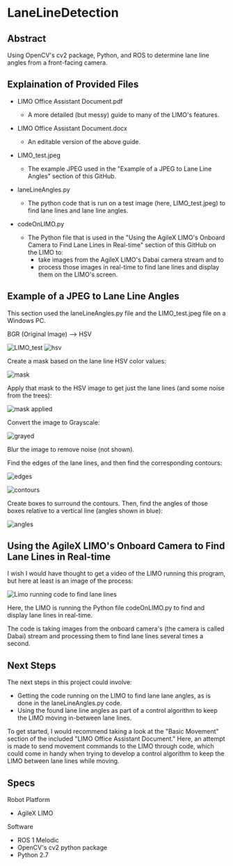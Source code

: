 # LaneLineDetection
## Abstract
Using OpenCV's cv2 package, Python, and ROS to determine lane line angles from a front-facing camera.

## Explaination of Provided Files
- LIMO Office Assistant Document.pdf
  - A more detailed (but messy) guide to many of the LIMO's features.
- LIMO Office Assistant Document.docx
  - An editable version of the above guide.
- LIMO_test.jpeg
  - The example JPEG used in the "Example of a JPEG to Lane Line Angles" section of this GitHub.

- laneLineAngles.py
  - The python code that is run on a test image (here, LIMO_test.jpeg) to find lane lines and lane line angles.
 
- codeOnLIMO.py
  - The Python file that is used in the "Using the AgileX LIMO's Onboard Camera to Find Lane Lines in Real-time" section of this GitHub on the LIMO to:
     - take images from the AgileX LIMO's Dabai camera stream and to
     - process those images in real-time to find lane lines and display them on the LIMO's screen.

## Example of a JPEG to Lane Line Angles

This section used the laneLineAngles.py file and the LIMO_test.jpeg file on a Windows PC.

BGR (Original Image) --> HSV

![LIMO_test](https://github.com/OryWickizer/LaneLineDetection/assets/22403868/3d6ce05c-6701-4a81-9999-6db38b8fe7b7)
![hsv](https://github.com/OryWickizer/LaneLineDetection/assets/22403868/0b3dace3-c8d7-4045-8071-9406a128091b)

Create a mask based on the lane line HSV color values:

![mask](https://github.com/OryWickizer/LaneLineDetection/assets/22403868/a5c842df-c941-4192-bc0e-908fcd218fdc)

Apply that mask to the HSV image to get just the lane lines (and some noise from the trees):

![mask applied](https://github.com/OryWickizer/LaneLineDetection/assets/22403868/69997a48-c100-4f11-829c-9305e4554313)

Convert the image to Grayscale:

![grayed](https://github.com/OryWickizer/LaneLineDetection/assets/22403868/84512c86-2d98-4c36-bc72-829d92ae4f54)

Blur the image to remove noise (not shown).

Find the edges of the lane lines, and then find the corresponding contours:

![edges](https://github.com/OryWickizer/LaneLineDetection/assets/22403868/2288e272-acfc-4493-b17c-ec8f2e264947)

![contours](https://github.com/OryWickizer/LaneLineDetection/assets/22403868/1d1c52cd-7a1a-4e5d-b6ca-f444e35931e2)

Create boxes to surround the contours. Then, find the angles of those boxes relative to a vertical line (angles shown in blue):

![angles](https://github.com/OryWickizer/LaneLineDetection/assets/22403868/78a43697-ce84-40fa-8057-9e8c1eff53ab)

## Using the AgileX LIMO's Onboard Camera to Find Lane Lines in Real-time

I wish I would have thought to get a video of the LIMO running this program, but here at least is an image of the process:

![Limo running code to find lane lines](https://github.com/OryWickizer/LaneLineDetection/assets/22403868/837249b5-9ec9-475e-884f-61c18ddd3287)

Here, the LIMO is running the Python file codeOnLIMO.py to find and display lane lines in real-time.

The code is taking images from the onboard camera's (the camera is called Dabai) stream and processing them to find lane lines several times a second.

## Next Steps

The next steps in this project could involve:
- Getting the code running on the LIMO to find lane lane angles, as is done in the laneLineAngles.py code.
- Using the found lane line angles as part of a control algorithm to keep the LIMO moving in-between lane lines.

To get started, I would recommend taking a look at the "Basic Movement" section of the included "LIMO Office Assistant Document." Here, an attempt is made to send movement commands to the LIMO through code, which could come in handy when trying to develop a control algorithm to keep the LIMO between lane lines while moving.

## Specs
Robot Platform

- AgileX LIMO

Software
- ROS 1 Melodic
- OpenCV's cv2 python package
- Python 2.7

